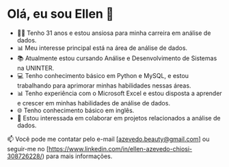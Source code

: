 # Olá, eu sou Ellen 👋

- 👩‍💼 Tenho 31 anos e estou ansiosa para minha carreira em análise de dados.
- 📊 Meu interesse principal está na área de análise de dados.
- 📚 Atualmente estou cursando Análise e Desenvolvimento de Sistemas na UNINTER.
- 💻 Tenho conhecimento básico em Python e MySQL, e estou trabalhando para aprimorar minhas habilidades nessas áreas.
- 📊 Tenho experiência com o Microsoft Excel e estou disposta a aprender e crescer em minhas habilidades de análise de dados.
- 🌐 Tenho conhecimento básico em inglês.
- 💞 Estou interessada em colaborar em projetos relacionados a análise de dados.

📫 Você pode me contatar pelo e-mail [azevedo.beauty@gmail.com] ou seguir-me no [https://www.linkedin.com/in/ellen-azevedo-chiosi-308726228/) para mais informações.

<!---
ellenazevedochiosi/ellenazevedochiosi é um ✨ repositório especial ✨ porque o arquivo `README.md` (este arquivo) aparece no meu perfil do GitHub.
Você pode clicar no link Visualizar para dar uma olhada nas minhas mudanças.
--->

